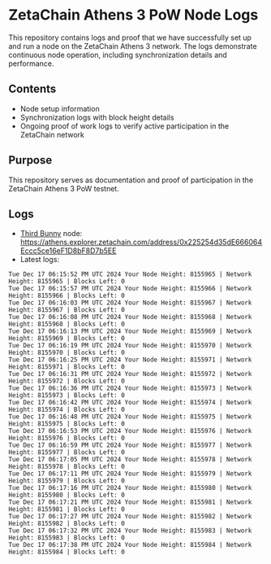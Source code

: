 # ZetaChain Athens 3 PoW Node Logs
This repository contains logs and proof that we have successfully set up and run a node on the ZetaChain Athens 3 network. The logs demonstrate continuous node operation, including synchronization details and performance.

## Contents
- Node setup information
- Synchronization logs with block height details
- Ongoing proof of work logs to verify active participation in the ZetaChain network

## Purpose
This repository serves as documentation and proof of participation in the ZetaChain Athens 3 PoW testnet.

## Logs

- [Third Bunny](https://thirdbunny.xyz/) node: https://athens.explorer.zetachain.com/address/0x225254d35dE666064Eccc5ce16eF1D8bF8D7b5EE
- Latest logs:
```
Tue Dec 17 06:15:52 PM UTC 2024 Your Node Height: 8155965 | Network Height: 8155965 | Blocks Left: 0
Tue Dec 17 06:15:57 PM UTC 2024 Your Node Height: 8155966 | Network Height: 8155966 | Blocks Left: 0
Tue Dec 17 06:16:03 PM UTC 2024 Your Node Height: 8155967 | Network Height: 8155967 | Blocks Left: 0
Tue Dec 17 06:16:08 PM UTC 2024 Your Node Height: 8155968 | Network Height: 8155968 | Blocks Left: 0
Tue Dec 17 06:16:13 PM UTC 2024 Your Node Height: 8155969 | Network Height: 8155969 | Blocks Left: 0
Tue Dec 17 06:16:19 PM UTC 2024 Your Node Height: 8155970 | Network Height: 8155970 | Blocks Left: 0
Tue Dec 17 06:16:25 PM UTC 2024 Your Node Height: 8155971 | Network Height: 8155971 | Blocks Left: 0
Tue Dec 17 06:16:31 PM UTC 2024 Your Node Height: 8155972 | Network Height: 8155972 | Blocks Left: 0
Tue Dec 17 06:16:36 PM UTC 2024 Your Node Height: 8155973 | Network Height: 8155973 | Blocks Left: 0
Tue Dec 17 06:16:42 PM UTC 2024 Your Node Height: 8155974 | Network Height: 8155974 | Blocks Left: 0
Tue Dec 17 06:16:48 PM UTC 2024 Your Node Height: 8155975 | Network Height: 8155975 | Blocks Left: 0
Tue Dec 17 06:16:53 PM UTC 2024 Your Node Height: 8155976 | Network Height: 8155976 | Blocks Left: 0
Tue Dec 17 06:16:59 PM UTC 2024 Your Node Height: 8155977 | Network Height: 8155977 | Blocks Left: 0
Tue Dec 17 06:17:05 PM UTC 2024 Your Node Height: 8155978 | Network Height: 8155978 | Blocks Left: 0
Tue Dec 17 06:17:11 PM UTC 2024 Your Node Height: 8155979 | Network Height: 8155979 | Blocks Left: 0
Tue Dec 17 06:17:16 PM UTC 2024 Your Node Height: 8155980 | Network Height: 8155980 | Blocks Left: 0
Tue Dec 17 06:17:21 PM UTC 2024 Your Node Height: 8155981 | Network Height: 8155981 | Blocks Left: 0
Tue Dec 17 06:17:27 PM UTC 2024 Your Node Height: 8155982 | Network Height: 8155982 | Blocks Left: 0
Tue Dec 17 06:17:32 PM UTC 2024 Your Node Height: 8155983 | Network Height: 8155983 | Blocks Left: 0
Tue Dec 17 06:17:38 PM UTC 2024 Your Node Height: 8155984 | Network Height: 8155984 | Blocks Left: 0
```
